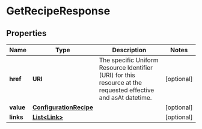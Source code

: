 

# GetRecipeResponse


## Properties

Name | Type | Description | Notes
------------ | ------------- | ------------- | -------------
**href** | **URI** | The specific Uniform Resource Identifier (URI) for this resource at the requested effective and asAt datetime. |  [optional]
**value** | [**ConfigurationRecipe**](ConfigurationRecipe.md) |  |  [optional]
**links** | [**List&lt;Link&gt;**](Link.md) |  |  [optional]



